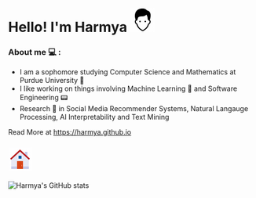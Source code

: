 # Hello! I'm Harmya ![Me](https://github.com/harmya/harmya/blob/main/icons8-user-male.gif)
### About me :computer: :
- I am a sophomore studying Computer Science and Mathematics at Purdue University :steam_locomotive:
- I like working on things involving Machine Learning 📠 and Software Engineering :pager:
- Research :microscope: in Social Media Recommender Systems, Natural Langauge Processing, AI Interpretability and Text Mining

Read More at https://harmya.github.io

### ![House](https://github.com/harmya/harmya/blob/main/icons8-home.gif)
![Harmya's GitHub stats](https://github-readme-stats.vercel.app/api/top-langs/?username=harmya&hide=Jupyter%20Notebook&hide_progress=true&theme=buefy)

